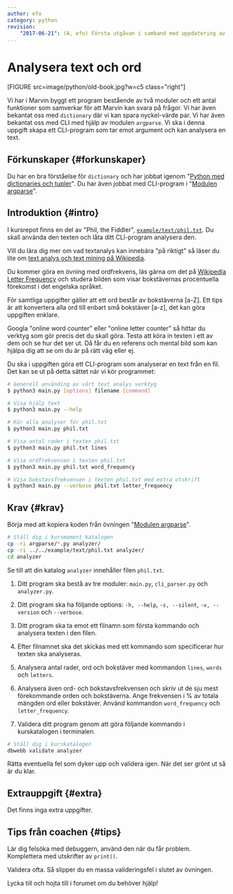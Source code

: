 ```yaml
---
author: efo
category: python
revision:
    "2017-06-21": (A, efo) Första utgåvan i samband med uppdatering av kmom05 i kursen python.
...
```

Analysera text och ord
==================================

[FIGURE src=image/python/old-book.jpg?w=c5 class="right"]

Vi har i Marvin byggt ett program bestående av två moduler och ett antal funktioner som samverkar för att Marvin kan svara på frågor. Vi har även bekantat oss med `dictionary` där vi kan spara nyckel-värde par. Vi har även bekantat oss med CLI med hjälp av modulen `argparse`. Vi ska i denna uppgift skapa ett CLI-program som tar emot argument och kan analysera en text.

<!--more-->




Förkunskaper {#forkunskaper}
-----------------------

Du har en bra förståelse för `dictionary` och har jobbat igenom "[Python med dictionaries och tupler](uppgift/python-med-dictionaries-och-tupler)". Du har även jobbat med CLI-program i "[Modulen argparse](kunskap/argparse)".



Introduktion {#intro}
-----------------------

I kursrepot finns en del av "Phil, the Fiddler", [`example/text/phil.txt`](https://github.com/mosbth/python/blob/master/example/text/phil.txt). Du skall använda den texten och låta ditt CLI-program analysera den.

Vill du lära dig mer om vad textanalys kan innebära "på riktigt" så läser du lite om [text analys och text mining på Wikipedia](https://en.wikipedia.org/wiki/Text_mining).

Du kommer göra en övning med ordfrekvens, läs gärna om det på [Wikipedia Letter Frequency](https://en.wikipedia.org/wiki/Letter_frequency) och studera bilden som visar bokstävernas procentuella förekomst i det engelska språket.

För samtliga uppgifter gäller att ett ord består av bokstäverna [a-Z]. Ett tips är att konvertera alla ord till enbart små bokstäver [a-z], det kan göra uppgiften enklare.

Googla "online word counter" eller "online letter counter" så hittar du verktyg som gör precis det du skall göra. Testa att köra in  texten i ett av dem och se hur det ser ut. Då får du en referens och mental bild som kan hjälpa dig att se om du är på rätt väg eller ej.

Du ska i uppgiften göra ett CLI-program som analyserar en text från en fil. Det kan se ut på detta sättet när vi kör programmet:

```bash
# Generell använding av vårt text analys verktyg
$ python3 main.py [options] filename [command]

# Visa hjälp text
$ python3 main.py --help

# Kör alla analyser för phil.txt
$ python3 main.py phil.txt

# Visa antal rader i texten phil.txt
$ python3 main.py phil.txt lines

# Visa ordfrekvensen i texten phil.txt
$ python3 main.py phil.txt word_frequency

# Visa bokstavsfrekvensen i texten phil.txt med extra utskrift
$ python3 main.py --verbose phil.txt letter_frequency
```



Krav {#krav}
-----------------------

Börja med att kopiera koden från övningen "[Modulen argparse](kunskap/argparse)".

```bash
# Ställ dig i kursmoment katalogen
cp -ri argparse/*.py analyzer/
cp -ri ../../example/text/phil.txt analyzer/
cd analyzer
```

Se till att din katalog `analyzer` innehåller filen `phil.txt`.

1. Ditt program ska bestå av tre moduler: `main.py`, `cli_parser.py` och `analyzer.py`.

1. Ditt program ska ha följande options: `-h, --help`, `-s, --silent`, `-v, --version` och `--verbose`.

1. Ditt program ska ta emot ett filnamn som första kommando och analysera texten i den filen.

1. Efter filnamnet ska det skickas med ett kommando som specificerar hur texten ska analyseras.

1. Analysera antal rader, ord och bokstäver med kommandon `lines`, `words` och `letters`.

1. Analysera även ord- och bokstavsfrekvensen och skriv ut de sju mest förekommande orden och bokstäverna. Ange frekvensen i % av totala mängden ord eller bokstäver. Använd kommandon `word_frequency` och `letter_frequency`.

1. Validera ditt program genom att göra följande kommando i kurskatalogen i terminalen.

```bash
# Ställ dig i kurskatalogen
dbwebb validate analyzer
```

Rätta eventuella fel som dyker upp och validera igen. När det ser grönt ut så är du klar.



Extrauppgift {#extra}
-----------------------

Det finns inga extra uppgifter.



Tips från coachen {#tips}
-----------------------

Lär dig felsöka med debuggern, använd den när du får problem. Komplettera med utskrifter av `print()`.

Validera ofta. Så slipper du en massa valideringsfel i slutet av övningen.

Lycka till och hojta till i forumet om du behöver hjälp!
